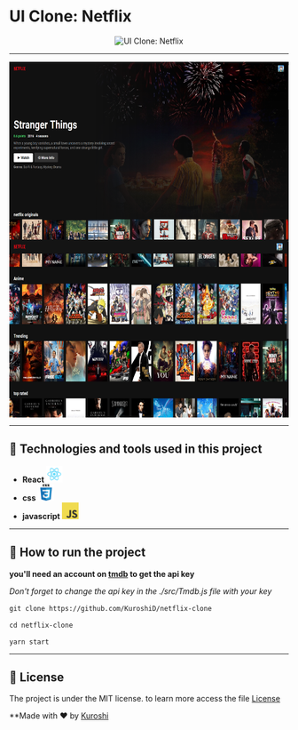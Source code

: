 # UI Clone: Netflix
<p align="center">
    <img src="https://i.imgur.com/NxZd0C5.png" alt="UI Clone: Netflix" title="UI Clone: Netflix">
</p>

---
<img align="center" src="https://github.com/KuroshiD/netflix-clone/blob/main/src/images/pc1.png" width="720px" height="320px">
</br>
<img align="center" src="https://github.com/KuroshiD/netflix-clone/blob/main/src/images/pc2.png" width="720px" height="320px">

---

## 🚀 Technologies and tools used in this project
- **React <img height="30" src="https://raw.githubusercontent.com/github/explore/80688e429a7d4ef2fca1e82350fe8e3517d3494d/topics/react/react.png" />**
- **css <img height="30" src="https://raw.githubusercontent.com/github/explore/80688e429a7d4ef2fca1e82350fe8e3517d3494d/topics/css/css.png" />**
- **javascript <img height="30" src="https://raw.githubusercontent.com/github/explore/80688e429a7d4ef2fca1e82350fe8e3517d3494d/topics/javascript/javascript.png" />**

---

## 🔧 How to run the project

**you'll need an account on <a href="https://www.themoviedb.org/">tmdb</a> to get the api key**

*Don't forget to change the api key in the ./src/Tmdb.js file with your key*

```
git clone https://github.com/KuroshiD/netflix-clone
```
```
cd netflix-clone
```

```
yarn start
```

---

## 📝 License
The project is under the MIT license. to learn more access the file [License](https://github.com/KuroshiD/netflix-clone/blob/main/LICENSE)

**Made with ❤️ by [Kuroshi](https://github.com/KuroshiD)

